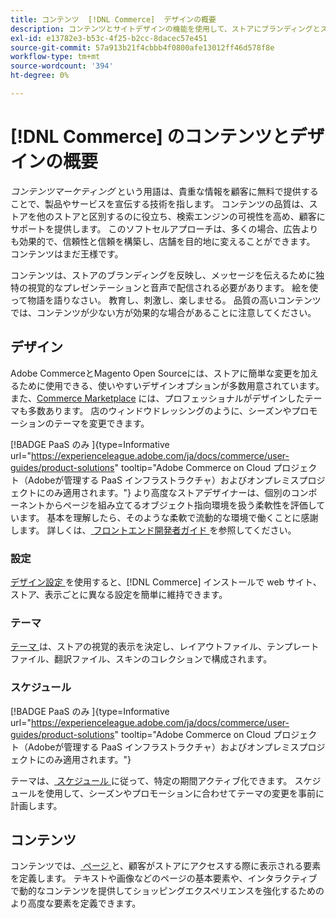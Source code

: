 ```yaml
---
title: コンテンツ  [!DNL Commerce]  デザインの概要
description: コンテンツとサイトデザインの機能を使用して、ストアにブランディングとスタイルを反映する方法を説明します。
exl-id: e13782e3-b53c-4f25-b2cc-8dacec57e451
source-git-commit: 57a913b21f4cbbb4f0800afe13012ff46d578f8e
workflow-type: tm+mt
source-wordcount: '394'
ht-degree: 0%

---
```


# [!DNL Commerce] のコンテンツとデザインの概要

_コンテンツマーケティング_ という用語は、貴重な情報を顧客に無料で提供することで、製品やサービスを宣伝する技術を指します。 コンテンツの品質は、ストアを他のストアと区別するのに役立ち、検索エンジンの可視性を高め、顧客にサポートを提供します。 このソフトセルアプローチは、多くの場合、広告よりも効果的で、信頼性と信頼を構築し、店舗を目的地に変えることができます。 コンテンツはまだ王様です。

コンテンツは、ストアのブランディングを反映し、メッセージを伝えるために独特の視覚的なプレゼンテーションと音声で配信される必要があります。 絵を使って物語を語りなさい。 教育し、刺激し、楽しませる。 品質の高いコンテンツでは、コンテンツが少ない方が効果的な場合があることに注意してください。

## デザイン

Adobe CommerceとMagento Open Sourceには、ストアに簡単な変更を加えるために使用できる、使いやすいデザインオプションが多数用意されています。 また、[Commerce Marketplace](../getting-started/commerce-marketplace.md) には、プロフェッショナルがデザインしたテーマも多数あります。 店のウィンドウドレッシングのように、シーズンやプロモーションのテーマを変更できます。

[!BADGE PaaS のみ &#x200B;]{type=Informative url="https://experienceleague.adobe.com/ja/docs/commerce/user-guides/product-solutions" tooltip="Adobe Commerce on Cloud プロジェクト（Adobeが管理する PaaS インフラストラクチャ）およびオンプレミスプロジェクトにのみ適用されます。"} より高度なストアデザイナーは、個別のコンポーネントからページを組み立てるオブジェクト指向環境を扱う柔軟性を評価しています。 基本を理解したら、そのような柔軟で流動的な環境で働くことに感謝します。 詳しくは、[ フロントエンド開発者ガイド ][1] を参照してください。

### 設定

[ デザイン設定 ](configuration.md) を使用すると、[!DNL Commerce] インストールで web サイト、ストア、表示ごとに異なる設定を簡単に維持できます。

### テーマ

[ テーマ ](themes.md) は、ストアの視覚的表示を決定し、レイアウトファイル、テンプレートファイル、翻訳ファイル、スキンのコレクションで構成されます。

### スケジュール

[!BADGE PaaS のみ &#x200B;]{type=Informative url="https://experienceleague.adobe.com/ja/docs/commerce/user-guides/product-solutions" tooltip="Adobe Commerce on Cloud プロジェクト（Adobeが管理する PaaS インフラストラクチャ）およびオンプレミスプロジェクトにのみ適用されます。"}

テーマは、[ スケジュール ](schedule.md) に従って、特定の期間アクティブ化できます。 スケジュールを使用して、シーズンやプロモーションに合わせてテーマの変更を事前に計画します。

## コンテンツ

コンテンツでは、[ ページ ](pages.md) と、顧客がストアにアクセスする際に表示される要素を定義します。 テキストや画像などのページの基本要素や、インタラクティブで動的なコンテンツを提供してショッピングエクスペリエンスを強化するためのより高度な要素を定義できます。

[1]: https://developer.adobe.com/commerce/frontend-core/guide/
